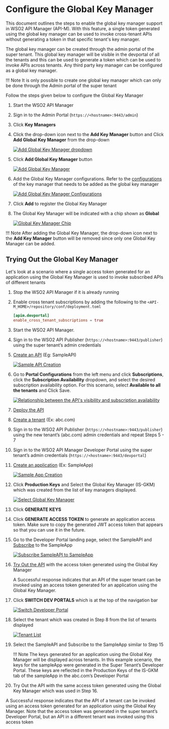 # Configure the Global Key Manager

This document outlines the steps to enable the global key manager support in WSO2 API Manager (API-M). With this feature, a single token generated using the global key manager can be used to invoke cross-tenant APIs without generating a token in that specific tenant's key manager.

The global key manager can be created through the admin portal of the super tenant. This global key manager will be visible in the devportal of all the tenants and this can be used to generate a token which can be used to invoke APIs across tenants. Any third party key manager can be configured as a global key manager.

!!! Note
      It is only possible to create one global key manager which can only be done through the Admin portal of the super tenant

Follow the steps given below to configure the Global Key Manager

1. Start the WSO2 API Manager

2. Sign in to the Admin Portal (`https://<hostname>:9443/admin`)

3. Click **Key Managers**

4. Click the drop-down icon next to the **Add Key Manager** button and Click **Add Global Key Manager** from the drop-down

    [![Add Global Key Manager dropdown]({{base_path}}/assets/img/administer/global-keymanager/add-global-key-manager-dropdown.png)]({{base_path}}/assets/img/administer/global-keymanager/add-global-key-manager-dropdown.png)

5. Click **Add Global Key Manager** button

    [![Add Global Key Manager]({{base_path}}/assets/img/administer/global-keymanager/add-global-key-manager.png)]({{base_path}}/assets/img/administer/global-keymanager/add-global-key-manager.png)

6. Add the Global Key Manager configurations. Refer to the [configurations]({{base_path}}/administer/key-managers/overview/#configuring-key-managers-with-wso2-api-m/) of the key manager that needs to be added as the global key manager

    [![Add Global Key Manager Configurations]({{base_path}}/assets/img/administer/global-keymanager/add-global-key-manager-configurations.png)]({{base_path}}/assets/img/administer/global-keymanager/add-global-key-manager-configurations.png)

7. Click **Add** to register the Global Key Manager

8. The Global Key Manager will be indicated with a chip shown as **Global**

    [![Global Key Manager Chip]({{base_path}}/assets/img/administer/global-keymanager/global-key-manager-chip.png)]({{base_path}}/assets/img/administer/global-keymanager/global-key-manager-chip.png)

!!! Note
      After adding the Global Key Manager, the drop-down icon next to the **Add Key Manager** button will be removed since only one Global Key Manager can be added.

## Trying Out the Global Key Manager

Let's look at a scenario where a single access token generated for an application using the Global Key Manager is used to invoke subscribed APIs of different tenants

1. Stop the WSO2 API Manager if it is already running

2. Enable cross tenant subscriptions by adding the following to the `<API-M_HOME>/repository/conf/deployment.toml`

    ``` toml 
    [apim.devportal]  
    enable_cross_tenant_subscriptions = true
    ```

3. Start the WSO2 API Manager.

4. Sign in to the WSO2 API Publisher (`https://<hostname>:9443/publisher`) using the super tenant’s admin credentials

5. [Create an API]({{base_path}}/design/create-api/create-rest-api/create-a-rest-api/) (Eg: SampleAPI)

    [![Sample API Creation]({{base_path}}/assets/img/administer/global-keymanager/sample-api-creation.png)]({{base_path}}/assets/img/administer/global-keymanager/sample-api-creation.png)

6. Go to **Portal Configurations** from the left menu and click **Subscriptions**, click the **Subscription Availability** dropdown, and select the desired subscription availability option. For this scenario, select **Available to all the tenants** and Click Save.

    [![Relationship between the API's visibility and subscription availability]({{base_path}}/assets/img/learn/api-subscription-availability.png)]({{base_path}}/assets/img/learn/api-subscription-availability.png)

7. [Deploy the API]({{base_path}}/deploy-and-publish/deploy-on-gateway/deploy-api/deploy-an-api/)

8. [Create a tenant]({{base_path}}/administer/multitenancy/managing-tenants/) (Ex: abc.com)

9. Sign in to the WSO2 API Publisher (`https://<hostname>:9443/publisher`) using the new tenant’s (abc.com) admin credentials and repeat Steps 5 - 7

10. Sign in to the WSO2 API Manager Developer Portal using the super tenant’s admin credentials (`https://<hostname>:9443/devportal`)

11. [Create an application]({{base_path}}/consume/manage-application/create-application/) (Ex: SampleApp)

    [![Sample App Creation]({{base_path}}/assets/img/administer/global-keymanager/sample-app-creation.png)]({{base_path}}/assets/img/administer/global-keymanager/sample-app-creation.png)

12. Click **Production Keys** and Select the Global Key Manager (IS-GKM) which was created from the list of key managers displayed.

    [![Select Global Key Manager]({{base_path}}/assets/img/administer/global-keymanager/select-global-key-manager.png)]({{base_path}}/assets/img/administer/global-keymanager/select-global-key-manager.png)

13. Click **GENERATE KEYS**

14. Click **GENERATE ACCESS TOKEN** to generate an application access token. Make sure to copy the generated JWT access token that appears so that you can use it in the future.

15. Go to the Developer Portal landing page, select the SampleAPI and [Subscribe]({{base_path}}/consume/manage-subscription/subscribe-to-an-api/#subscribe-to-an-existing-application) to the SampleApp

    [![Subscribe SampleAPI to SampleApp]({{base_path}}/assets/img/administer/global-keymanager/subscribe-sample-api-to-sample-app.png)]({{base_path}}/assets/img/administer/global-keymanager/subscribe-sample-api-to-sample-app.png)

16. [Try Out the API]({{base_path}}/consume/invoke-apis/invoke-apis-using-tools/invoke-an-api-using-the-integrated-api-console/) with the access token generated using the Global Key Manager

    A Successful response indicates that an API of the super tenant can be invoked using an access token generated for an application using the Global Key Manager.

17. Click **SWITCH DEV PORTALS** which is at the top of the navigation bar

    [![Switch Developer Portal]({{base_path}}/assets/img/administer/global-keymanager/switch-dev-portal.png)]({{base_path}}/assets/img/administer/global-keymanager/switch-dev-portal.png)

18. Select the tenant which was created in Step 8 from the list of tenants displayed

    [![Tenant List]({{base_path}}/assets/img/administer/global-keymanager/tenant-list.png)]({{base_path}}/assets/img/administer/global-keymanager/tenant-list.png)

19. Select the SampleAPI and Subscribe to the SampleApp similar to Step 15

    !!! Note
        The keys generated for an application using the Global Key Manager will be displayed across tenants. In this example scenario, the keys for the sampleApp were generated in the Super Tenant’s Developer Portal. These keys are reflected in the Production Keys of the IS-GKM tab of the sampleApp in the abc.com’s Developer Portal

20. Try Out the API with the same access token generated using the Global Key Manager which was used in Step 16.

A Successful response indicates that the API of a tenant can be invoked using an access token generated for an application using the Global Key Manager. Note that the access token was generated in the super tenant’s Developer Portal, but an API in a different tenant was invoked using this access token
